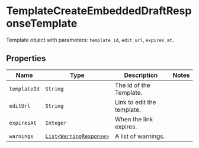 

# TemplateCreateEmbeddedDraftResponseTemplate

Template object with parameters: `template_id`, `edit_url`, `expires_at`.

## Properties

Name | Type | Description | Notes
------------ | ------------- | ------------- | -------------
| `templateId` | ```String``` |  The id of the Template.  |  |
| `editUrl` | ```String``` |  Link to edit the template.  |  |
| `expiresAt` | ```Integer``` |  When the link expires.  |  |
| `warnings` | [```List<WarningResponse>```](WarningResponse.md) |  A list of warnings.  |  |



